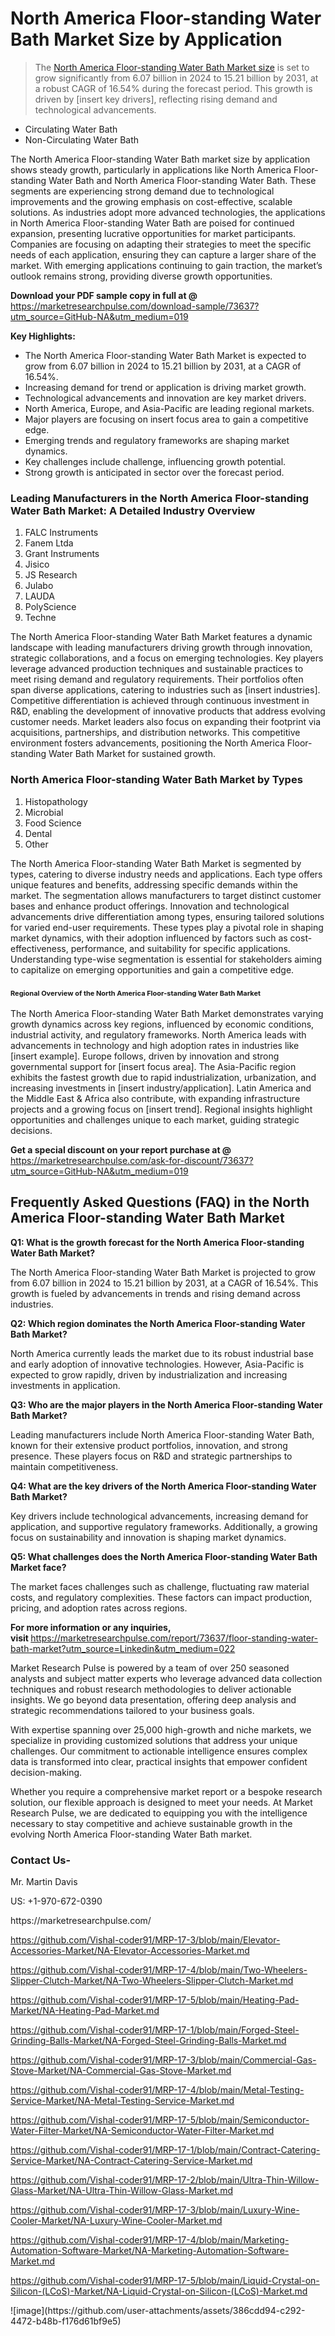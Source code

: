 <h1>North America Floor-standing Water Bath Market&nbsp;Size by Application</h1><blockquote><p>The <a href="https://marketresearchpulse.com/download-sample/73637?utm_source=GitHub-NA&amp;utm_medium=019">North America Floor-standing Water Bath Market size</a> is set to grow significantly from 6.07 billion in 2024 to 15.21 billion by 2031, at a robust CAGR of 16.54% during the forecast period. This growth is driven by [insert key drivers], reflecting rising demand and technological advancements.</p></blockquote><ul><li>Circulating Water Bath<li> Non-Circulating Water Bath</li></ul><p>The North America Floor-standing Water Bath market size by application shows steady growth, particularly in applications like North America Floor-standing Water Bath and North America Floor-standing Water Bath. These segments are experiencing strong demand due to technological improvements and the growing emphasis on cost-effective, scalable solutions. As industries adopt more advanced technologies, the applications in North America Floor-standing Water Bath are poised for continued expansion, presenting lucrative opportunities for market participants. Companies are focusing on adapting their strategies to meet the specific needs of each application, ensuring they can capture a larger share of the market. With emerging applications continuing to gain traction, the market’s outlook remains strong, providing diverse growth opportunities.</p><p><strong>Download your PDF sample copy in full at @ </strong><a href="https://marketresearchpulse.com/download-sample/73637?utm_source=GitHub-NA&amp;utm_medium=019">https://marketresearchpulse.com/download-sample/73637?utm_source=GitHub-NA&amp;utm_medium=019</a></p><p><strong>Key Highlights: </strong></p><ul><li>The North America Floor-standing Water Bath Market is expected to grow from 6.07 billion in 2024 to 15.21 billion by 2031, at a CAGR of 16.54%.</li><li>Increasing demand for trend or application is driving market growth.</li><li>Technological advancements and innovation are key market drivers.</li><li>North America, Europe, and Asia-Pacific are leading regional markets.</li><li>Major players are focusing on insert focus area to gain a competitive edge.</li><li>Emerging trends and regulatory frameworks are shaping market dynamics.</li><li>Key challenges include challenge, influencing growth potential.</li><li>Strong growth is anticipated in sector over the forecast period.</li></ul><h3>Leading Manufacturers in the North America Floor-standing Water Bath Market: A Detailed Industry Overview</h3><ol><li>FALC Instruments</li><li>Fanem Ltda</li><li>Grant Instruments</li><li>Jisico</li><li>JS Research</li><li>Julabo</li><li>LAUDA</li><li>PolyScience</li><li>Techne</li></ol><div class="flex max-w-full flex-col flex-grow"><div class="min-h-8 text-message flex w-full flex-col items-end gap-2 whitespace-normal break-words [.text-message+&amp;]:mt-5" dir="auto" data-message-author-role="assistant" data-message-id="fd8432e4-4910-450d-b182-61b7bfb0a01f" data-message-model-slug="gpt-4o"><div class="flex w-full flex-col gap-1 empty:hidden first:pt-[3px]"><div class="markdown prose w-full break-words dark:prose-invert light"><p>The North America Floor-standing Water Bath Market features a dynamic landscape with leading manufacturers driving growth through innovation, strategic collaborations, and a focus on emerging technologies. Key players leverage advanced production techniques and sustainable practices to meet rising demand and regulatory requirements. Their portfolios often span diverse applications, catering to industries such as [insert industries]. Competitive differentiation is achieved through continuous investment in R&amp;D, enabling the development of innovative products that address evolving customer needs. Market leaders also focus on expanding their footprint via acquisitions, partnerships, and distribution networks. This competitive environment fosters advancements, positioning the North America Floor-standing Water Bath Market for sustained growth.</p></div></div></div></div><h3>North America Floor-standing Water Bath Market by Types</h3><ol><li>Histopathology<li> Microbial<li> Food Science<li> Dental<li> Other</li></ol><div class="flex max-w-full flex-col flex-grow"><div class="min-h-8 text-message flex w-full flex-col items-end gap-2 whitespace-normal break-words [.text-message+&amp;]:mt-5" dir="auto" data-message-author-role="assistant" data-message-id="084470be-0bb7-4664-bddf-5156b4f41249" data-message-model-slug="gpt-4o-mini"><div class="flex w-full flex-col gap-1 empty:hidden first:pt-[3px]"><div class="markdown prose w-full break-words dark:prose-invert light"><p>The North America Floor-standing Water Bath Market is segmented by types, catering to diverse industry needs and applications. Each type offers unique features and benefits, addressing specific demands within the market. The segmentation allows manufacturers to target distinct customer bases and enhance product offerings. Innovation and technological advancements drive differentiation among types, ensuring tailored solutions for varied end-user requirements. These types play a pivotal role in shaping market dynamics, with their adoption influenced by factors such as cost-effectiveness, performance, and suitability for specific applications. Understanding type-wise segmentation is essential for stakeholders aiming to capitalize on emerging opportunities and gain a competitive edge.</p></div></div></div></div><h3><span style="font-size: 11px;">Regional Overview of the North America Floor-standing Water Bath Market</span></h3><div class="flex max-w-full flex-col flex-grow"><div class="min-h-8 text-message flex w-full flex-col items-end gap-2 whitespace-normal break-words [.text-message+&amp;]:mt-5" dir="auto" data-message-author-role="assistant" data-message-id="e9038762-ce64-4e30-91c9-9bd413514231" data-message-model-slug="gpt-4o-mini"><div class="flex w-full flex-col gap-1 empty:hidden first:pt-[3px]"><div class="markdown prose w-full break-words dark:prose-invert light"><p>The North America Floor-standing Water Bath Market demonstrates varying growth dynamics across key regions, influenced by economic conditions, industrial activity, and regulatory frameworks. North America leads with advancements in technology and high adoption rates in industries like [insert example]. Europe follows, driven by innovation and strong governmental support for [insert focus area]. The Asia-Pacific region exhibits the fastest growth due to rapid industrialization, urbanization, and increasing investments in [insert industry/application]. Latin America and the Middle East &amp; Africa also contribute, with expanding infrastructure projects and a growing focus on [insert trend]. Regional insights highlight opportunities and challenges unique to each market, guiding strategic decisions.</p></div></div></div></div><p><strong>Get a special discount on your report purchase at @ </strong><a href="https://marketresearchpulse.com/ask-for-discount/73637?utm_source=GitHub-NA&amp;utm_medium=019">https://marketresearchpulse.com/ask-for-discount/73637?utm_source=GitHub-NA&amp;utm_medium=019</a></p><h2>Frequently Asked Questions (FAQ) in the North America Floor-standing Water Bath Market</h2><p><strong>Q1: What is the growth forecast for the North America Floor-standing Water Bath Market?</strong></p><p>The North America Floor-standing Water Bath Market is projected to grow from 6.07 billion in 2024 to 15.21 billion by 2031, at a CAGR of 16.54%. This growth is fueled by advancements in trends and rising demand across industries.</p><p><strong>Q2: Which region dominates the North America Floor-standing Water Bath Market?</strong></p><p>North America currently leads the market due to its robust industrial base and early adoption of innovative technologies. However, Asia-Pacific is expected to grow rapidly, driven by industrialization and increasing investments in application.</p><p><strong>Q3: Who are the major players in the North America Floor-standing Water Bath Market?</strong></p><p>Leading manufacturers include North America Floor-standing Water Bath, known for their extensive product portfolios, innovation, and strong presence. These players focus on R&amp;D and strategic partnerships to maintain competitiveness.</p><p><strong>Q4: What are the key drivers of the North America Floor-standing Water Bath Market?</strong></p><p>Key drivers include technological advancements, increasing demand for application, and supportive regulatory frameworks. Additionally, a growing focus on sustainability and innovation is shaping market dynamics.</p><p><strong>Q5: What challenges does the North America Floor-standing Water Bath Market face?</strong></p><p>The market faces challenges such as challenge, fluctuating raw material costs, and regulatory complexities. These factors can impact production, pricing, and adoption rates across regions.</p><p><strong>For more information or any inquiries, visit&nbsp;</strong><a href="https://marketresearchpulse.com/report/73637/floor-standing-water-bath-market?utm_source=Linkedin&utm_medium=022">https://marketresearchpulse.com/report/73637/floor-standing-water-bath-market?utm_source=Linkedin&utm_medium=022</a></p><p>Market Research Pulse is powered by a team of over 250 seasoned analysts and subject matter experts who leverage advanced data collection techniques and robust research methodologies to deliver actionable insights. We go beyond data presentation, offering deep analysis and strategic recommendations tailored to your business goals.</p><p>With expertise spanning over 25,000 high-growth and niche markets, we specialize in providing customized solutions that address your unique challenges. Our commitment to actionable intelligence ensures complex data is transformed into clear, practical insights that empower confident decision-making.</p><p>Whether you require a comprehensive market report or a bespoke research solution, our flexible approach is designed to meet your needs. At Market Research Pulse, we are dedicated to equipping you with the intelligence necessary to stay competitive and achieve sustainable growth in the evolving North America Floor-standing Water Bath market.</p><h3><strong>Contact Us-</strong></h3><p>Mr. Martin Davis</p><p>US: +1-970-672-0390</p><p>https://marketresearchpulse.com/</p><p><a href="https://github.com/Vishal-coder91/MRP-17-3/blob/main/Elevator-Accessories-Market/NA-Elevator-Accessories-Market.md">https://github.com/Vishal-coder91/MRP-17-3/blob/main/Elevator-Accessories-Market/NA-Elevator-Accessories-Market.md</a></p><p><a href="https://github.com/Vishal-coder91/MRP-17-4/blob/main/Two-Wheelers-Slipper-Clutch-Market/NA-Two-Wheelers-Slipper-Clutch-Market.md">https://github.com/Vishal-coder91/MRP-17-4/blob/main/Two-Wheelers-Slipper-Clutch-Market/NA-Two-Wheelers-Slipper-Clutch-Market.md</a></p><p><a href="https://github.com/Vishal-coder91/MRP-17-5/blob/main/Heating-Pad-Market/NA-Heating-Pad-Market.md">https://github.com/Vishal-coder91/MRP-17-5/blob/main/Heating-Pad-Market/NA-Heating-Pad-Market.md</a></p><p><a href="https://github.com/Vishal-coder91/MRP-17-1/blob/main/Forged-Steel-Grinding-Balls-Market/NA-Forged-Steel-Grinding-Balls-Market.md">https://github.com/Vishal-coder91/MRP-17-1/blob/main/Forged-Steel-Grinding-Balls-Market/NA-Forged-Steel-Grinding-Balls-Market.md</a></p><p><a href="https://github.com/Vishal-coder91/MRP-17-3/blob/main/Commercial-Gas-Stove-Market/NA-Commercial-Gas-Stove-Market.md">https://github.com/Vishal-coder91/MRP-17-3/blob/main/Commercial-Gas-Stove-Market/NA-Commercial-Gas-Stove-Market.md</a></p><p><a href="https://github.com/Vishal-coder91/MRP-17-4/blob/main/Metal-Testing-Service-Market/NA-Metal-Testing-Service-Market.md">https://github.com/Vishal-coder91/MRP-17-4/blob/main/Metal-Testing-Service-Market/NA-Metal-Testing-Service-Market.md</a></p><p><a href="https://github.com/Vishal-coder91/MRP-17-5/blob/main/Semiconductor-Water-Filter-Market/NA-Semiconductor-Water-Filter-Market.md">https://github.com/Vishal-coder91/MRP-17-5/blob/main/Semiconductor-Water-Filter-Market/NA-Semiconductor-Water-Filter-Market.md</a></p><p><a href="https://github.com/Vishal-coder91/MRP-17-1/blob/main/Contract-Catering-Service-Market/NA-Contract-Catering-Service-Market.md">https://github.com/Vishal-coder91/MRP-17-1/blob/main/Contract-Catering-Service-Market/NA-Contract-Catering-Service-Market.md</a></p><p><a href="https://github.com/Vishal-coder91/MRP-17-2/blob/main/Ultra-Thin-Willow-Glass-Market/NA-Ultra-Thin-Willow-Glass-Market.md">https://github.com/Vishal-coder91/MRP-17-2/blob/main/Ultra-Thin-Willow-Glass-Market/NA-Ultra-Thin-Willow-Glass-Market.md</a></p><p><a href="https://github.com/Vishal-coder91/MRP-17-3/blob/main/Luxury-Wine-Cooler-Market/NA-Luxury-Wine-Cooler-Market.md">https://github.com/Vishal-coder91/MRP-17-3/blob/main/Luxury-Wine-Cooler-Market/NA-Luxury-Wine-Cooler-Market.md</a></p><p><a href="https://github.com/Vishal-coder91/MRP-17-4/blob/main/Marketing-Automation-Software-Market/NA-Marketing-Automation-Software-Market.md">https://github.com/Vishal-coder91/MRP-17-4/blob/main/Marketing-Automation-Software-Market/NA-Marketing-Automation-Software-Market.md</a></p><p><a href="https://github.com/Vishal-coder91/MRP-17-5/blob/main/Liquid-Crystal-on-Silicon-(LCoS)-Market/NA-Liquid-Crystal-on-Silicon-(LCoS)-Market.md">https://github.com/Vishal-coder91/MRP-17-5/blob/main/Liquid-Crystal-on-Silicon-(LCoS)-Market/NA-Liquid-Crystal-on-Silicon-(LCoS)-Market.md</a></p>
![image](https://github.com/user-attachments/assets/386cdd94-c292-4472-b48b-f176d61bf9e5)
